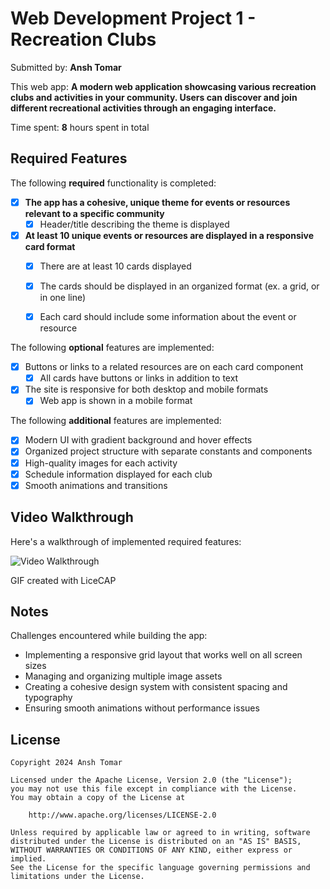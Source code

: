 # Web Development Project 1 - **Recreation Clubs**

Submitted by: **Ansh Tomar**

This web app: **A modern web application showcasing various recreation clubs and activities in your community. Users can discover and join different recreational activities through an engaging interface.**

Time spent: **8** hours spent in total

## Required Features

The following **required** functionality is completed:

- [x] **The app has a cohesive, unique theme for events or resources relevant to a specific community**
  - [x] Header/title describing the theme is displayed
- [x] **At least 10 unique events or resources are displayed in a responsive card format**
  - [x] There are at least 10 cards displayed 
  - [x] The cards should be displayed in an organized format (ex. a grid, or in one line)
  - [x] Each card should include some information about the event or resource


The following **optional** features are implemented:

- [x] Buttons or links to a related resources are on each card component
  - [x] All cards have buttons or links in addition to text
- [x] The site is responsive for both desktop and mobile formats
  - [x] Web app is shown in a mobile format

The following **additional** features are implemented:

* [x] Modern UI with gradient background and hover effects
* [x] Organized project structure with separate constants and components
* [x] High-quality images for each activity
* [x] Schedule information displayed for each club
* [x] Smooth animations and transitions

## Video Walkthrough

Here's a walkthrough of implemented required features:


<img src='https://i.imgur.com/a/lh5OYeL.gif' title='Video Walkthrough' width='' alt='Video Walkthrough' />

GIF created with LiceCAP  

## Notes

Challenges encountered while building the app:
- Implementing a responsive grid layout that works well on all screen sizes
- Managing and organizing multiple image assets
- Creating a cohesive design system with consistent spacing and typography
- Ensuring smooth animations without performance issues

## License

    Copyright 2024 Ansh Tomar

    Licensed under the Apache License, Version 2.0 (the "License");
    you may not use this file except in compliance with the License.
    You may obtain a copy of the License at

        http://www.apache.org/licenses/LICENSE-2.0

    Unless required by applicable law or agreed to in writing, software
    distributed under the License is distributed on an "AS IS" BASIS,
    WITHOUT WARRANTIES OR CONDITIONS OF ANY KIND, either express or implied.
    See the License for the specific language governing permissions and
    limitations under the License.
